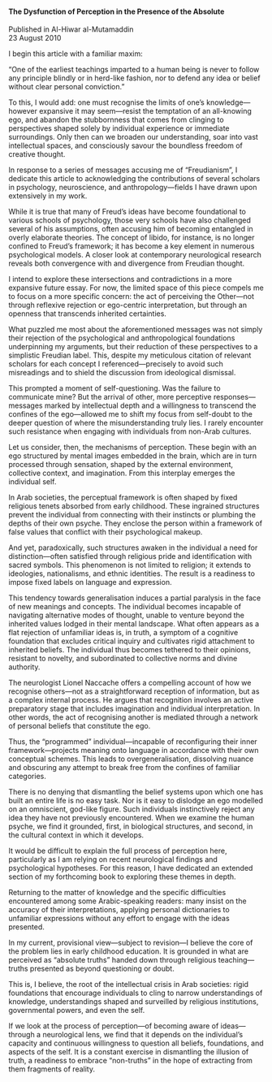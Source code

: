 <h4>The Dysfunction of Perception in the Presence of the Absolute</h4>


Published in Al-Hiwar al-Mutamaddin
<br>
23 August 2010


I begin this article with a familiar maxim:

“One of the earliest teachings imparted to a human being is never to follow any principle blindly or in herd-like fashion, nor to defend any idea or belief without clear personal conviction.”

To this, I would add: one must recognise the limits of one’s knowledge—however expansive it may seem—resist the temptation of an all-knowing ego, and abandon the stubbornness that comes from clinging to perspectives shaped solely by individual experience or immediate surroundings. Only then can we broaden our understanding, soar into vast intellectual spaces, and consciously savour the boundless freedom of creative thought.

In response to a series of messages accusing me of “Freudianism”, I dedicate this article to acknowledging the contributions of several scholars in psychology, neuroscience, and anthropology—fields I have drawn upon extensively in my work.

While it is true that many of Freud’s ideas have become foundational to various schools of psychology, those very schools have also challenged several of his assumptions, often accusing him of becoming entangled in overly elaborate theories. The concept of libido, for instance, is no longer confined to Freud’s framework; it has become a key element in numerous psychological models. A closer look at contemporary neurological research reveals both convergence with and divergence from Freudian thought.

I intend to explore these intersections and contradictions in a more expansive future essay. For now, the limited space of this piece compels me to focus on a more specific concern: the act of perceiving the Other—not through reflexive rejection or ego-centric interpretation, but through an openness that transcends inherited certainties.

What puzzled me most about the aforementioned messages was not simply their rejection of the psychological and anthropological foundations underpinning my arguments, but their reduction of these perspectives to a simplistic Freudian label. This, despite my meticulous citation of relevant scholars for each concept I referenced—precisely to avoid such misreadings and to shield the discussion from ideological dismissal.

This prompted a moment of self-questioning. Was the failure to communicate mine? But the arrival of other, more perceptive responses—messages marked by intellectual depth and a willingness to transcend the confines of the ego—allowed me to shift my focus from self-doubt to the deeper question of where the misunderstanding truly lies. I rarely encounter such resistance when engaging with individuals from non-Arab cultures.

Let us consider, then, the mechanisms of perception. These begin with an ego structured by mental images embedded in the brain, which are in turn processed through sensation, shaped by the external environment, collective context, and imagination. From this interplay emerges the individual self.

In Arab societies, the perceptual framework is often shaped by fixed religious tenets absorbed from early childhood. These ingrained structures prevent the individual from connecting with their instincts or plumbing the depths of their own psyche. They enclose the person within a framework of false values that conflict with their psychological makeup.

And yet, paradoxically, such structures awaken in the individual a need for distinction—often satisfied through religious pride and identification with sacred symbols. This phenomenon is not limited to religion; it extends to ideologies, nationalisms, and ethnic identities. The result is a readiness to impose fixed labels on language and expression.

This tendency towards generalisation induces a partial paralysis in the face of new meanings and concepts. The individual becomes incapable of navigating alternative modes of thought, unable to venture beyond the inherited values lodged in their mental landscape. What often appears as a flat rejection of unfamiliar ideas is, in truth, a symptom of a cognitive foundation that excludes critical inquiry and cultivates rigid attachment to inherited beliefs. The individual thus becomes tethered to their opinions, resistant to novelty, and subordinated to collective norms and divine authority.

The neurologist Lionel Naccache offers a compelling account of how we recognise others—not as a straightforward reception of information, but as a complex internal process. He argues that recognition involves an active preparatory stage that includes imagination and individual interpretation. In other words, the act of recognising another is mediated through a network of personal beliefs that constitute the ego.

Thus, the “programmed” individual—incapable of reconfiguring their inner framework—projects meaning onto language in accordance with their own conceptual schemes. This leads to overgeneralisation, dissolving nuance and obscuring any attempt to break free from the confines of familiar categories.

There is no denying that dismantling the belief systems upon which one has built an entire life is no easy task. Nor is it easy to dislodge an ego modelled on an omniscient, god-like figure. Such individuals instinctively reject any idea they have not previously encountered. When we examine the human psyche, we find it grounded, first, in biological structures, and second, in the cultural context in which it develops.

It would be difficult to explain the full process of perception here, particularly as I am relying on recent neurological findings and psychological hypotheses. For this reason, I have dedicated an extended section of my forthcoming book to exploring these themes in depth.

Returning to the matter of knowledge and the specific difficulties encountered among some Arabic-speaking readers: many insist on the accuracy of their interpretations, applying personal dictionaries to unfamiliar expressions without any effort to engage with the ideas presented.

In my current, provisional view—subject to revision—I believe the core of the problem lies in early childhood education. It is grounded in what are perceived as “absolute truths” handed down through religious teaching—truths presented as beyond questioning or doubt.

This is, I believe, the root of the intellectual crisis in Arab societies: rigid foundations that encourage individuals to cling to narrow understandings of knowledge, understandings shaped and surveilled by religious institutions, governmental powers, and even the self.

If we look at the process of perception—of becoming aware of ideas—through a neurological lens, we find that it depends on the individual’s capacity and continuous willingness to question all beliefs, foundations, and aspects of the self. It is a constant exercise in dismantling the illusion of truth, a readiness to embrace “non-truths” in the hope of extracting from them fragments of reality.
